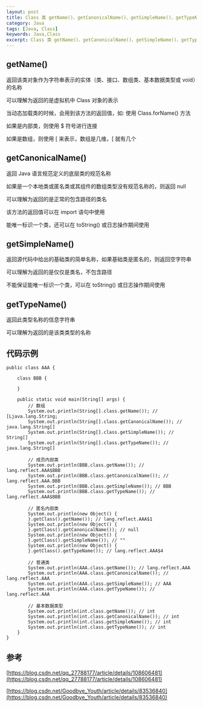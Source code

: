 ```yaml
---
layout: post
title: Class 类 getName()、getCanonicalName()、getSimpleName()、getTypeName() 方法的异同
category: Java
tags: [Java, Class]
keywords: Java,Class
excerpt: Class 类 getName()、getCanonicalName()、getSimpleName()、getTypeName() 方法的异同
---
```


## getName()

返回该类对象作为字符串表示的实体（类、接口、数组类、基本数据类型或 void）的名称

可以理解为返回的是虚拟机中 Class 对象的表示

当动态加载类的时候，会用到该方法的返回值，如: 使用 Class.forName() 方法

如果是内部类，则使用 $ 符号进行连接

如果是数组，则使用 [ 来表示，数组是几维，[ 就有几个

## getCanonicalName()

返回 Java 语言规范定义的底层类的规范名称

如果是一个本地类或匿名类或其组件的数组类型没有规范名称的，则返回 null

可以理解为返回的是正常的包含路径的类名

该方法的返回值可以在 import 语句中使用

能唯一标识一个类，还可以在 toString() 或日志操作期间使用

## getSimpleName()

返回源代码中给出的基础类的简单名称，如果基础类是匿名的，则返回空字符串

可以理解为返回的是仅仅是类名，不包含路径

不能保证能唯一标识一个类，可以在 toString() 或日志操作期间使用

## getTypeName()

返回此类型名称的信息字符串

可以理解为返回的是该类类型的名称

## 代码示例

```
public class AAA {

    class BBB {

    }

    public static void main(String[] args) {
        // 数组
        System.out.println(String[].class.getName()); // [Ljava.lang.String;
        System.out.println(String[].class.getCanonicalName()); // java.lang.String[]
        System.out.println(String[].class.getSimpleName()); // String[]
        System.out.println(String[].class.getTypeName()); // java.lang.String[]

        // 成员内部类
        System.out.println(BBB.class.getName()); // lang.reflect.AAA$BBB
        System.out.println(BBB.class.getCanonicalName()); // lang.reflect.AAA.BBB
        System.out.println(BBB.class.getSimpleName()); // BBB
        System.out.println(BBB.class.getTypeName()); // lang.reflect.AAA$BBB

        // 匿名内部类
        System.out.println(new Object() {
        }.getClass().getName()); // lang.reflect.AAA$1
        System.out.println(new Object() {
        }.getClass().getCanonicalName()); // null
        System.out.println(new Object() {
        }.getClass().getSimpleName()); // ""
        System.out.println(new Object() {
        }.getClass().getTypeName()); // lang.reflect.AAA$4

        // 普通类
        System.out.println(AAA.class.getName()); // lang.reflect.AAA
        System.out.println(AAA.class.getCanonicalName()); // lang.reflect.AAA
        System.out.println(AAA.class.getSimpleName()); // AAA
        System.out.println(AAA.class.getTypeName()); // lang.reflect.AAA

        // 基本数据类型
        System.out.println(int.class.getName()); // int
        System.out.println(int.class.getCanonicalName()); // int
        System.out.println(int.class.getSimpleName()); // int
        System.out.println(int.class.getTypeName()); // int
    }
}
```

## 参考

[https://blog.csdn.net/qq_27788177/article/details/108606481](https://blog.csdn.net/qq_27788177/article/details/108606481)

[https://blog.csdn.net/Goodbye_Youth/article/details/83536840](https://blog.csdn.net/Goodbye_Youth/article/details/83536840)
